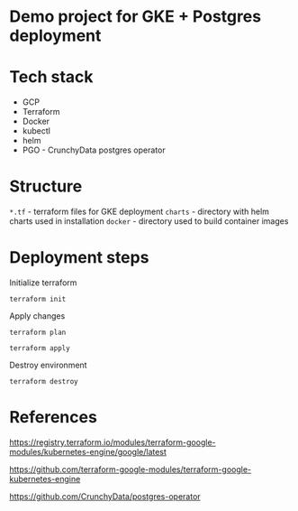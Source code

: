 # Demo project for GKE + Postgres deployment

# Tech stack

* GCP
* Terraform
* Docker
* kubectl
* helm
* PGO - CrunchyData postgres operator 

# Structure

`*.tf` - terraform files for GKE deployment
`charts` - directory with helm charts used in installation
`docker` - directory used to build container images

# Deployment steps

Initialize terraform
```
terraform init
```

Apply changes
```
terraform plan

terraform apply
```

Destroy environment
```
terraform destroy
```

# References

https://registry.terraform.io/modules/terraform-google-modules/kubernetes-engine/google/latest

https://github.com/terraform-google-modules/terraform-google-kubernetes-engine

https://github.com/CrunchyData/postgres-operator


